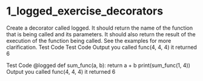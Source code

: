 # 1_logged_exercise_decorators
Create a decorator called logged. It should return the name of the function that is being called and its parameters. It should also return the result of the execution of the function being called. See the examples for more clarification.
Test Code
Test Code
Output
you called func(4, 4, 4)
it returned 6

Test Code
@logged
def sum_func(a, b):
    return a + b
print(sum_func(1, 4))
Output
you called func(4, 4, 4)
it returned 6

